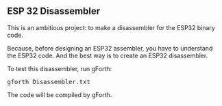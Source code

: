 <h2>ESP 32 Disassembler</h2>

<p>This is an ambitious project: to make a disassembler for the ESP32 binary code.</p>
<p>Because, before designing an ESP32 assembler, you have to understand the ESP32 code. And the best way is to create an ESP32 disassembler.</p>
<p>To test this disassembler, run gForth:</p>
<pre>gforth Disassembler.txt</pre>
<p>The code will be compiled by gForth.</p>
